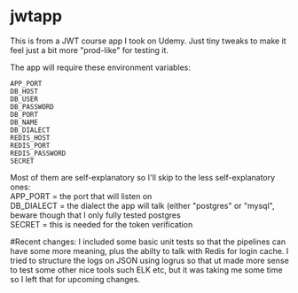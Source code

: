 # jwtapp

This is from a JWT course app I took on Udemy. Just tiny tweaks to make it feel just a bit more "prod-like" for testing it.

The app will require these environment variables:

```
APP_PORT
DB_HOST
DB_USER
DB_PASSWORD
DB_PORT
DB_NAME
DB_DIALECT
REDIS_HOST
REDIS_PORT
REDIS_PASSWORD
SECRET
```

Most of them are self-explanatory so I'll skip to the less self-explanatory ones:\
APP_PORT = the port that will listen on\
DB_DIALECT = the dialect the app will talk (either "postgres" or "mysql", beware though that I only fully tested postgres\
SECRET = this is needed for the token verification


#Recent changes:
I included some basic unit tests so that the pipelines can have some more meaning, plus the abilty to talk with Redis for login cache. I tried to structure the logs on JSON using logrus so that ut made more sense to test some other nice tools such ELK etc, but it was taking me some time so I left that for upcoming changes.


